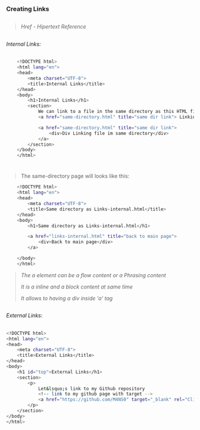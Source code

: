 ### Creating Links
##
> *Href - Hipertext Reference*
##
###### Internal Links:

```sh
    <!DOCTYPE html>
    <html lang="en">
    <head>
        <meta charset="UTF-8">
        <title>Internal Links</title>
    </head>
    <body>
        <h1>Internal Links</h1>
        <section>
            We can link to a file in the same directory as this HTML file, like this:
            <a href="same-directory.html" title="same dir link"> Linking file im same directory</a>

            <a href="same-directory.html" title="same dir link">
                <div>Div Linking file im same directory</div>
            </a>
        </section>
    </body>
    </html>

```
#
> The same-directory page will looks like this:

```sh
    <!DOCTYPE html>
    <html lang="en">
    <head>
        <meta charset="UTF-8">
        <title>Same directory as Links-internal.html</title>
    </head>
    <body>
        <h1>Same directory as Links-internal.html</h1>

        <a href="links-internal.html" title="back to main page">
            <div>Back to main page</div>
        </a>

    </body>
    </html>

```
> *The a element can be a flow content or a Phrasing content*
> 
> *It is a inline and a block content at same time* 
>
> *It allows to having a div inside 'a' tag*
##
###### External Links:
```sh
<!DOCTYPE html>
<html lang="en">
<head>
    <meta charset="UTF-8">
    <title>External Links</title>
</head>
<body>
    <h1 id="top">External Links</h1>
    <section>
        <p>
            Let&lsquo;s link to my Github repository
            <!-- link to my github page with target -->
            <a href="https://github.com/M4NS0" target="_blank" rel="Click here"> My Repository</a>
        </p>
    </section>
</body>
</html>

```